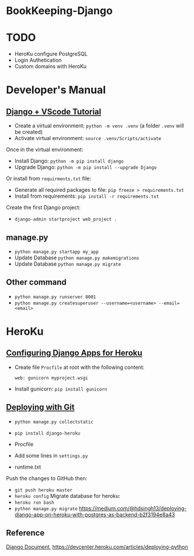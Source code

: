 # BookKeeping-Django

# TODO
- HeroKu configure PostgreSQL
- Login Authetication
- Custom domains with HeroKu

# Developer's Manual

## [Django + VScode Tutorial](https://code.visualstudio.com/docs/python/tutorial-django)

- Create a virtual environment: `python -m venv .venv` (a folder `.venv` will be created)
- Activate virtual environment: `source .venv/Scripts/activate`

Once in the virtual environment:
- Install Django: `python -m pip install django`
- Upgrade Django: `python -m pip install --upgrade Django`

Or install from `requirments.txt` file:
- Generate all required packages to file: `pip freeze > requirements.txt`
- Install from requirements: `pip install -r requirements.txt`

Create the first Django project:
- `django-admin startproject web_project .`

## manage.py

- `python manage.py startapp my_app`
- Update Database `python manage.py makemigrations`
- Update Database `python manage.py migrate`

## Other command
- `python manage.py runserver 8001`
- `python manage.py createsuperuser --username=<username> --email=<email>`

# HeroKu

## [Configuring Django Apps for Heroku](https://devcenter.heroku.com/articles/django-app-configuration)

- Create file `Procfile` at root with the following content:
  ```
  web: gunicorn myproject.wsgi
  ```
- Install gunicorn: `pip install gunicorn`

## [Deploying with Git](https://devcenter.heroku.com/articles/git)

- `python manage.py collectstatic`


- `pip install django-heroku`
- Procfile
- Add some lines in `settings.py`
- runtime.txt

Push the changes to GitHub then:
- `git push heroku master`
- `heroku config`
Migrate database for heroku:
- `heroku run bash`
- `python manage.py migrate`
https://medium.com/@hdsingh13/deploying-django-app-on-heroku-with-postgres-as-backend-b2f3194e8a43

## Reference
[Django Document](https://docs.djangoproject.com/en/4.0/),
https://devcenter.heroku.com/articles/deploying-python